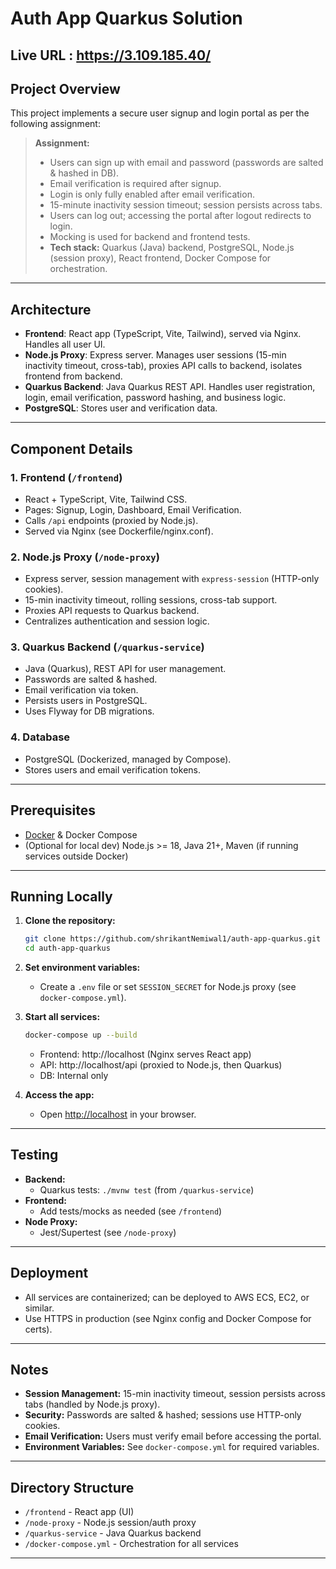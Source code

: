 # Auth App Quarkus Solution

## Live URL : https://3.109.185.40/

## Project Overview

This project implements a secure user signup and login portal as per the following assignment:

> **Assignment:**
>
> - Users can sign up with email and password (passwords are salted & hashed in DB).
> - Email verification is required after signup.
> - Login is only fully enabled after email verification.
> - 15-minute inactivity session timeout; session persists across tabs.
> - Users can log out; accessing the portal after logout redirects to login.
> - Mocking is used for backend and frontend tests.
> - **Tech stack:** Quarkus (Java) backend, PostgreSQL, Node.js (session proxy), React frontend, Docker Compose for orchestration.

---

## Architecture

- **Frontend**: React app (TypeScript, Vite, Tailwind), served via Nginx. Handles all user UI.
- **Node.js Proxy**: Express server. Manages user sessions (15-min inactivity timeout, cross-tab), proxies API calls to backend, isolates frontend from backend.
- **Quarkus Backend**: Java Quarkus REST API. Handles user registration, login, email verification, password hashing, and business logic.
- **PostgreSQL**: Stores user and verification data.

---

## Component Details

### 1. Frontend (`/frontend`)

- React + TypeScript, Vite, Tailwind CSS.
- Pages: Signup, Login, Dashboard, Email Verification.
- Calls `/api` endpoints (proxied by Node.js).
- Served via Nginx (see Dockerfile/nginx.conf).

### 2. Node.js Proxy (`/node-proxy`)

- Express server, session management with `express-session` (HTTP-only cookies).
- 15-min inactivity timeout, rolling sessions, cross-tab support.
- Proxies API requests to Quarkus backend.
- Centralizes authentication and session logic.

### 3. Quarkus Backend (`/quarkus-service`)

- Java (Quarkus), REST API for user management.
- Passwords are salted & hashed.
- Email verification via token.
- Persists users in PostgreSQL.
- Uses Flyway for DB migrations.

### 4. Database

- PostgreSQL (Dockerized, managed by Compose).
- Stores users and email verification tokens.

---

## Prerequisites

- [Docker](https://www.docker.com/get-started) & Docker Compose
- (Optional for local dev) Node.js >= 18, Java 21+, Maven (if running services outside Docker)

---

## Running Locally

1. **Clone the repository:**

   ```sh
   git clone https://github.com/shrikantNemiwal1/auth-app-quarkus.git
   cd auth-app-quarkus
   ```

2. **Set environment variables:**

   - Create a `.env` file or set `SESSION_SECRET` for Node.js proxy (see `docker-compose.yml`).

3. **Start all services:**

   ```sh
   docker-compose up --build
   ```

   - Frontend: http://localhost (Nginx serves React app)
   - API: http://localhost/api (proxied to Node.js, then Quarkus)
   - DB: Internal only

4. **Access the app:**
   - Open [http://localhost](http://localhost) in your browser.

---

## Testing

- **Backend:**
  - Quarkus tests: `./mvnw test` (from `/quarkus-service`)
- **Frontend:**
  - Add tests/mocks as needed (see `/frontend`)
- **Node Proxy:**
  - Jest/Supertest (see `/node-proxy`)

---

## Deployment

- All services are containerized; can be deployed to AWS ECS, EC2, or similar.
- Use HTTPS in production (see Nginx config and Docker Compose for certs).

---

## Notes

- **Session Management:** 15-min inactivity timeout, session persists across tabs (handled by Node.js proxy).
- **Security:** Passwords are salted & hashed; sessions use HTTP-only cookies.
- **Email Verification:** Users must verify email before accessing the portal.
- **Environment Variables:** See `docker-compose.yml` for required variables.

---

## Directory Structure

- `/frontend` - React app (UI)
- `/node-proxy` - Node.js session/auth proxy
- `/quarkus-service` - Java Quarkus backend
- `/docker-compose.yml` - Orchestration for all services

---

